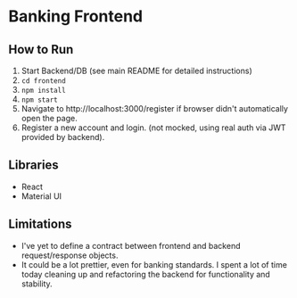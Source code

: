 # Banking Frontend

## How to Run
1. Start Backend/DB (see main README for detailed instructions)
2. `cd frontend`
3. `npm install`
4. `npm start`
5. Navigate to http://localhost:3000/register if browser didn't automatically open the page. 
6. Register a new account and login. (not mocked, using real auth via JWT provided by backend).

## Libraries
- React
- Material UI

## Limitations
- I've yet to define a contract between frontend and backend request/response objects.
- It could be a lot prettier, even for banking standards. I spent a lot of time today cleaning up and refactoring the backend for functionality and stability. 